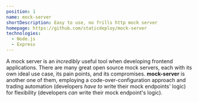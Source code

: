```yaml
---
position: 1
name: mock-server
shortDescription: Easy to use, no frills http mock server
homepage: https://github.com/staticdeploy/mock-server
technologies:
  - Node.js
  - Express
---
```


A mock server is an _incredibly_ useful tool when developing frontend
applications. There are many great open source mock servers, each with its own
ideal use case, its pain points, and its compromises. **mock-server** is another
one of them, employing a code-over-configuration approach and trading automation
(developers _have to_ write their mock endpoints' logic) for flexibility
(developers _can_ write their mock endpoint's logic).
